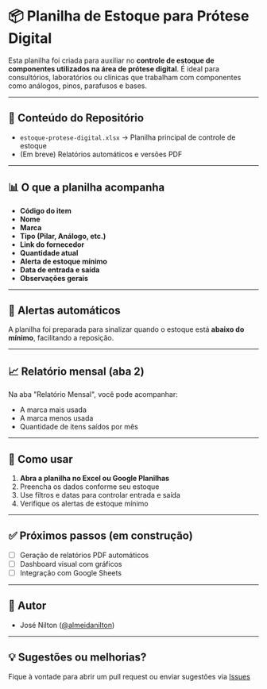 # 📦 Planilha de Estoque para Prótese Digital

Esta planilha foi criada para auxiliar no **controle de estoque de componentes utilizados na área de prótese digital**. É ideal para consultórios, laboratórios ou clínicas que trabalham com componentes como análogos, pinos, parafusos e bases.

---

## 📁 Conteúdo do Repositório

- `estoque-protese-digital.xlsx` → Planilha principal de controle de estoque
- (Em breve) Relatórios automáticos e versões PDF

---

## 📊 O que a planilha acompanha

- **Código do item**
- **Nome**
- **Marca**
- **Tipo (Pilar, Análogo, etc.)**
- **Link do fornecedor**
- **Quantidade atual**
- **Alerta de estoque mínimo**
- **Data de entrada e saída**
- **Observações gerais**

---

## 🚨 Alertas automáticos

A planilha foi preparada para sinalizar quando o estoque está **abaixo do mínimo**, facilitando a reposição.

---

## 📈 Relatório mensal (aba 2)

Na aba "Relatório Mensal", você pode acompanhar:
- A marca mais usada
- A marca menos usada
- Quantidade de itens saídos por mês

---

## 🧩 Como usar

1. **Abra a planilha no Excel ou Google Planilhas**
2. Preencha os dados conforme seu estoque
3. Use filtros e datas para controlar entrada e saída
4. Verifique os alertas de estoque mínimo

---

## ✅ Próximos passos (em construção)

- [ ] Geração de relatórios PDF automáticos
- [ ] Dashboard visual com gráficos
- [ ] Integração com Google Sheets

---

## 👤 Autor

- José Nilton ([@almeidanilton](https://github.com/almeidanilton))

---

## 💡 Sugestões ou melhorias?

Fique à vontade para abrir um pull request ou enviar sugestões via [Issues](https://github.com/almeidanilton/meu-projeto-/issues)


